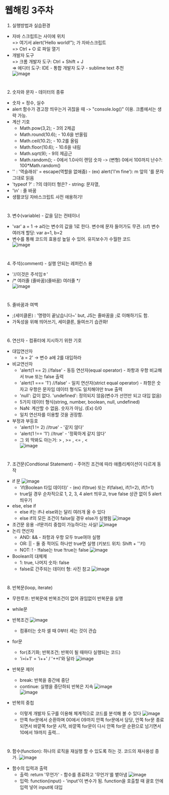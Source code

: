 # 웹해킹 3주차 

1. 실행방법과 실습환경
- 자바 스크립트는 <script> </script> 사이에 위치  
  => 여기서 alert('Hello world!"); 가 자바스크립트  
  => Ctrl + O 로 파일 열기
- 개발자 도구  
  => 크롬 개발자 도구: Ctrl + Shift + J  
  => 에디터 도구: IDE - 통합 개발자 도구 - sublime text 추천  
  ![image](https://user-images.githubusercontent.com/58950184/79058014-1c07ad00-7ca3-11ea-8bd4-046902ae5b3f.png)  
#
2. 숫자와 문자 - 데이터의 종류  
- 숫자 = 정수, 실수  
- alert 함수가 경고창 띄우는거 귀찮을 때 -> "console.log()" 이용. 크롬에서는 생략 가능.  
- 계산 기호  
  - Math.pow(3,2); - 3의 2제곱
  - Math.round(10.6); - 10.6을 반올림  
  - Math.ceil(10.2); - 10.2를 올림  
  - Math.floor(10.6); - 10.6을 내림  
  - Math.sqrt(9); - 9의 제곱근  
  - Math.random(); - 0에서 1.0사이 랜덤 숫자 -> (변형) 0에서 100까지 난수?: 100*Math.random()  
- '\' : '역슬래쉬' = escape(역할을 없애줌) - (ex) alert('I\'m fine'): m 앞의 '를 문자 그대로 읽음  
- 'typeof ?' : ?의 데이터 형은? - string: 문자열, 
- '\n' : 줄 바꿈
- 생활코딩 자바스크립트 사전 애용하기!  
#
3. 변수(variable) - 값을 담는 컨테이너  
- 'var' a = 1 -> a라는 변수의 값을 1로 한다. 변수에 문자 들어가도 무관. (cf) 변수 여러개 할당: var a=1, b=2  
- 변수를 통해 코드의 효용성 높일 수 있어. 유지보수가 수월한 코드  
![image](https://user-images.githubusercontent.com/58950184/79057997-cc28e600-7ca2-11ea-9693-c8fb2a102d75.png)  

#
4. 주석(comment) - 실행 안되는 레퍼런스 용  
- '//이것은 주석임ㅎ'
- /* 여러줄 (줄바꿈)(줄바꿈) 여러줄 */  
![image](https://user-images.githubusercontent.com/58950184/79057984-9a178400-7ca2-11ea-9f84-642a59a5f097.png)  

#

5. 줄바꿈과 여백
- ;(세미클론) : '명령이 끝났습니다~' but, JS는 줄바꿈을 ;로 이해하기도 함. 
- 가독성을 위해 띄어쓰기, 세미클론, 들여쓰기 습관화!  

#

6. 연산자 - 컴퓨터에 지시하기 위한 기호
- 대입연산자
  - 'a = 2' -> 변수 a에 2를 대입하라
- 비교연산자
  - 'alert(1 == 2) //false' - 동등 연산자(equal operator) - 좌항과 우항 비교해서 true 또는 false 출력
  - 'alert(1 === '1') //false' - 일치 연산자(strict equal operator) - 좌항은 숫자고 우항은 문자임 데이터 형식도 일치해야만 true 출력
  - 'null': 값이 없다. 'undefined': 정의되지 않음(변수가 선언만 되고 대입 없음)
  - 5가지 데이터 형식(string, number, boolean, null, undefined)
  - NaN: 계산할 수 없음. 숫자가 아님. (Ex) 0/0
  - 일치 연산자를 이용할 것을 권장함.
- 부정과 부등호
  - 'alert(1 != 2) //true' - '같지 않다'
  - 'alert(1 !== '1') //true' - '정확하게 같지 않다'
  - 그 외 딱봐도 아는거: > , >= , <= , <  
  ![image](https://user-images.githubusercontent.com/58950184/79058358-f16c2300-7ca7-11ea-958e-0d3d0abfd6fb.png)  
  
#
7. 조건문(Condtional Statement) - 주어진 조건에 따라 애플리케이션이 다르게 동작  
- if 문
![image](https://user-images.githubusercontent.com/58950184/79058395-75260f80-7ca8-11ea-9dcd-e8962ef2201f.png)
  - 'if(Boolean 타입 데이터)' - (ex) if(true) 또는 if(false), if(1=2), if(1=1)
  - true일 경우 순차적으로 1, 2, 3, 4 alert 띄우고, true false 상관 없이 5 alert 띄우기
- else, else if
  - else if는 if나 else와는 달리 여러개 올 수 있다
  - else if의 모든 조건이 false일 경우 else가 실행됨
![image](https://user-images.githubusercontent.com/58950184/79058547-680a2000-7caa-11ea-8f69-dd29205ac7d8.png)
- 조건문 응용
  -if문끼리 중첩이 가능하다는 사실!
![image](https://user-images.githubusercontent.com/58950184/79058702-3db96200-7cac-11ea-9aa4-f3b230d94b7d.png)
- 논리 연산자
  - AND: && - 좌항과 우항 모두 true여야 실행
  - OR: || - 둘 중 적어도 하나만 true면 실행 (키보드 위치: Shift + '\'키)
  - NOT: ! - !false는 true !true는 false
![image](https://user-images.githubusercontent.com/58950184/79058793-56764780-7cad-11ea-9641-8deed8fc15b4.png)
- Boolean의 대체제
  - 1: true, 나머지 숫자: false
  - false로 간주되는 데이터 형: 사진 참고 
  ![image](https://user-images.githubusercontent.com/58950184/79058833-c1c01980-7cad-11ea-8ede-ad5be48c17c9.png)
  
#

8. 반복문(loop, iterate)
- 무한루프: 반복문에 반복조건이 없어 끊임없이 반복문을 실행
- while문
- 반복조건
![image](https://user-images.githubusercontent.com/58950184/79060505-b75b4b00-7cc0-11ea-82f1-a82f36d4b48b.png)
  - 컴퓨터는 숫자 셀 때 0부터 세는 것이 관습
- for문
  - for(초기화; 반복조건; 반복이 될 때마다 실행되는 코드)
  - 'i=i+1' = 'i++' / '++I'와 달라
![image](https://user-images.githubusercontent.com/58950184/79060586-e0c8a680-7cc1-11ea-9a9d-4a58ccaf7bdf.png)  
- 반복문 제어
  - break: 반복을 중간에 중단
  - continue: 실행을 중단하되 반복은 지속
![image](https://user-images.githubusercontent.com/58950184/79060667-b0353c80-7cc2-11ea-8539-bff0b438468c.png)  
![image](https://user-images.githubusercontent.com/58950184/79060677-c6db9380-7cc2-11ea-8c09-80eb65ebccf8.png)

- 반복의 중첩
  - 이렇게 개발자 도구를 이용해 체계적으로 코드를 분석해 볼 수 있다
  ![image](https://user-images.githubusercontent.com/58950184/79060735-ac55ea00-7cc3-11ea-90f9-98acf715c324.png)
  - 안쪽 for문에서 순환하며 00에서 09까지 안쪽 for문에서 담당, 안쪽 for문 종료되면서 바깥쪽 for문 시작, 바깥쪽 for문이 다시 안쪽 for문 순환으로 넘기면서 10에서 19까지 출력...
  
#

9. 함수(function): 하나의 로직을 재실행 할 수 있도록 하는 것. 코드의 재사용성 증가.
![image](https://user-images.githubusercontent.com/58950184/79060865-ce9c3780-7cc4-11ea-970c-e5a57d7268a1.png)
- 함수의 입력과 출력
  - 출력: return '무언가' - 함수를 종료하고 '무언가'를 뱉아냄
  ![image](https://user-images.githubusercontent.com/58950184/79060934-a3661800-7cc5-11ea-8161-c7447c9df9cc.png)
  - 입력: function(input) - 'input'이 변수가 됨. function을 호출할 때 괄호 안에 입력 넣어 input에 대입

